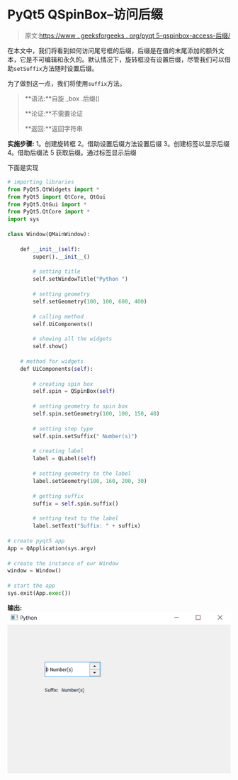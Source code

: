 # PyQt5 QSpinBox–访问后缀

> 原文:[https://www . geeksforgeeks . org/pyqt 5-qspinbox-access-后缀/](https://www.geeksforgeeks.org/pyqt5-qspinbox-accessing-suffix/)

在本文中，我们将看到如何访问尾号框的后缀，后缀是在值的末尾添加的额外文本，它是不可编辑和永久的。默认情况下，旋转框没有设置后缀，尽管我们可以借助`setSuffix`方法随时设置后缀。

为了做到这一点，我们将使用`suffix`方法。

> **语法:**自旋 _box .后缀()
> 
> **论证:**不需要论证
> 
> **返回:**返回字符串

**实施步骤:**
1。创建旋转框
2。借助设置后缀方法设置后缀
3。创建标签以显示后缀
4。借助后缀法
5 获取后缀。通过标签显示后缀

下面是实现

```py
# importing libraries
from PyQt5.QtWidgets import * 
from PyQt5 import QtCore, QtGui
from PyQt5.QtGui import * 
from PyQt5.QtCore import * 
import sys

class Window(QMainWindow):

    def __init__(self):
        super().__init__()

        # setting title
        self.setWindowTitle("Python ")

        # setting geometry
        self.setGeometry(100, 100, 600, 400)

        # calling method
        self.UiComponents()

        # showing all the widgets
        self.show()

    # method for widgets
    def UiComponents(self):

        # creating spin box
        self.spin = QSpinBox(self)

        # setting geometry to spin box
        self.spin.setGeometry(100, 100, 150, 40)

        # setting step type
        self.spin.setSuffix(" Number(s)")

        # creating label
        label = QLabel(self)

        # setting geometry to the label
        label.setGeometry(100, 160, 200, 30)

        # getting suffix
        suffix = self.spin.suffix()

        # setting text to the label
        label.setText("Suffix: " + suffix)

# create pyqt5 app
App = QApplication(sys.argv)

# create the instance of our Window
window = Window()

# start the app
sys.exit(App.exec())
```

**输出:**
![](img/a35d64ca74dbe789437b2d3dd3d3dcdd.png)